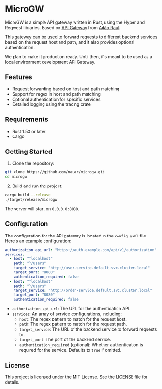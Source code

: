 # MicroGW

MicroGW is a simple API gateway written in Rust, using the Hyper and Reqwest
libraries. Based on [API Gateway](https://github.com/adaoraul/api-gateway) from
[Adão Raul](http://adaoraul.github.io).

This gateway can be used to forward requests to different backend services based
on the request host and path, and it also provides optional authentication.

We plan to make it production ready. Until then, it's meant to be used as a
local environment development API Gateway.

## Features

- Request forwarding based on host and path matching
- Support for regex in host and path matching
- Optional authentication for specific services
- Detailed logging using the tracing crate

## Requirements

- Rust 1.53 or later
- Cargo

## Getting Started

1. Clone the repository:

```bash
git clone https://github.com/nauar/microgw.git
cd microgw
```

2. Build and run the project:

```bash
cargo build --release
./target/release/microgw
```

The server will start on `0.0.0.0:8080`.

## Configuration

The configuration for the API gateway is located in the `config.yaml` file.
Here's an example configuration:

```yaml
authorization_api_url: "https://auth.example.com/api/v1/authorization"
services:
  - host: "^localhost"
    path: "^/users"
    target_service: "http://user-service.default.svc.cluster.local"
    target_port: "8080"
    authentication_required: false
  - host: "^localhost"
    path: "^/users"
    target_service: "http://order-service.default.svc.cluster.local"
    target_port: "8080"
    authentication_required: false
```

- `authorization_api_url`: The URL for the authentication API.
- `services`: An array of service configurations, including:
  - `host`: The regex pattern to match for the request host.
  - `path`: The regex pattern to match for the request path.
  - `target_service`: The URL of the backend service to forward requests to.
  - `target_port`: The port of the backend service.
  - `authentication_required` (optional): Whether authentication is required for
  the service. Defaults to `true` if omitted.

## License

This project is licensed under the MIT License. See the [LICENSE](LICENSE) file
for details.
